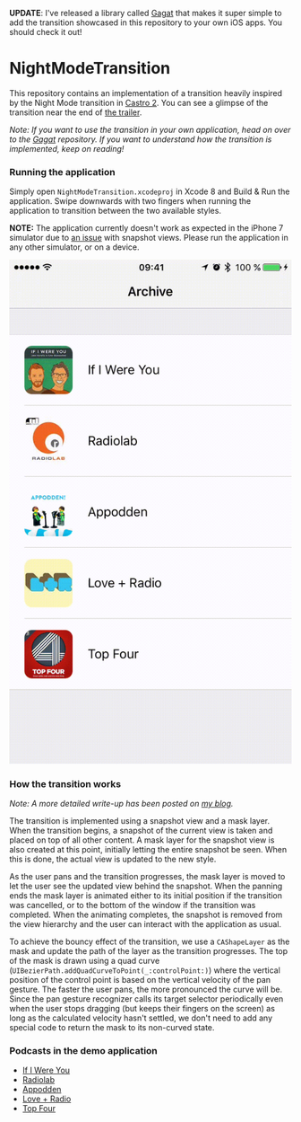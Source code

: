 **UPDATE**: I've released a library called [Gagat](https://github.com/Boerworz/Gagat) that makes it super simple to add the transition showcased in this repository to your own iOS apps. You should check it out!

# NightModeTransition
This repository contains an implementation of a transition heavily inspired by 
the Night Mode transition in [Castro 2](http://supertop.co/castro/). You can see 
a glimpse of the transition near the end of 
[the trailer](http://supertop.co/castro/#trailer).

_Note: If you want to use the transition in your own application, head on over to the [Gagat](https://github.com/Boerworz/Gagat) repository. If you want to understand how the transition is implemented, keep on reading!_

### Running the application
Simply open `NightModeTransition.xcodeproj` in Xcode 8 and Build & Run the 
application.  Swipe downwards with two fingers when running the application to 
transition between the two available styles.

**NOTE:** The application currently doesn't work as expected in the iPhone 7
simulator due to [an issue](https://forums.developer.apple.com/thread/63438)
with snapshot views. Please run the application in any other simulator, or on
a device.

![The style transition in action](transition.gif)

### How the transition works

_Note: A more detailed write-up has been posted on 
[my blog](http://ndersson.me/post/recreating_the_castro_2_night_mode_transition/)._

The transition is implemented using a snapshot view and a mask layer. When the
transition begins, a snapshot of the current view is taken and placed on top of
all other content. A mask layer for the snapshot view is also created at this
point, initially letting the entire snapshot be seen. When this is done, the
actual view is updated to the new style.

As the user pans and the transition progresses, the mask layer is moved to
let the user see the updated view behind the snapshot. When the panning ends
the mask layer is animated either to its initial position if the transition
was cancelled, or to the bottom of the window if the transition was completed.
When the animating completes, the snapshot is removed from the view hierarchy
and the user can interact with the application as usual.

To achieve the bouncy effect of the transition, we use a `CAShapeLayer` as the
mask and update the path of the layer as the transition progresses. The top of
the mask is drawn using a quad curve 
(`UIBezierPath.addQuadCurveToPoint(_:controlPoint:)`) where the vertical 
position of the control point is based on the vertical velocity of the pan 
gesture. The faster the user pans, the more pronounced the curve will be. Since
the pan gesture recognizer calls its target selector periodically even when the 
user stops dragging (but keeps their fingers on the screen) as long as the
calculated velocity hasn't settled, we don't need to add any special code 
to return the mask to its non-curved state.

### Podcasts in the demo application
* [If I Were You](http://ifiwereyoushow.com)
* [Radiolab](http://radiolab.org)
* [Appodden](https://overcast.fm/itunes1005587579/appodden)
* [Love + Radio](http://loveandradio.org)
* [Top Four](https://www.relay.fm/topfour)

